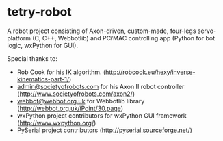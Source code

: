 tetry-robot
===========

A robot project consisting of Axon-driven, custom-made, four-legs servo-platform (C, C++, Webbotlib) and PC/MAC controlling app (Python for bot logic, wxPython for GUI).

Special thanks to:
 - Rob Cook for his IK algorithm. (http://robcook.eu/hexy/inverse-kinematics-part-1/)
 - admin@societyofrobots.com for his Axon II robot controller (http://www.societyofrobots.com/axon2/)
 - webbot@webbot.org.uk for Webbotlib library  (http://webbot.org.uk/iPoint/30.page)
 - wxPython project contributors for wxPython GUI framework (http://www.wxpython.org/)
 - PySerial project contributors (http://pyserial.sourceforge.net/)
  
 

